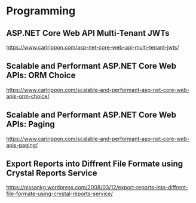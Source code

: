 # Programming

## ASP.NET Core Web API Multi-Tenant JWTs
  https://www.carlrippon.com/asp-net-core-web-api-multi-tenant-jwts/

## Scalable and Performant ASP.NET Core Web APIs: ORM Choice
  https://www.carlrippon.com/scalable-and-performant-asp-net-core-web-apis-orm-choice/

## Scalable and Performant ASP.NET Core Web APIs: Paging
  https://www.carlrippon.com/scalable-and-performant-asp-net-core-web-apis-paging/
  
## Export Reports into Diffrent File Formate using Crystal Reports Service
  https://nissankg.wordpress.com/2008/03/12/export-reports-into-diffrent-file-formate-using-crystal-reports-service/
  
